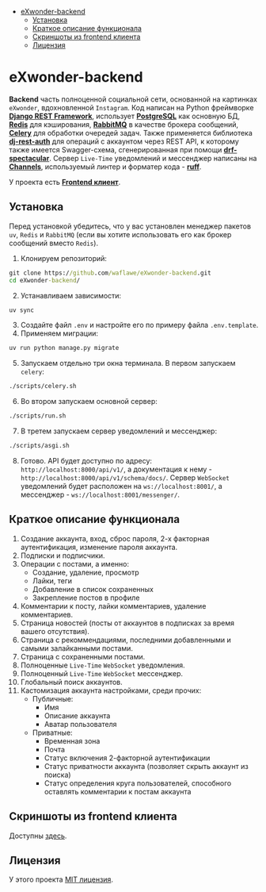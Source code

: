 - [eXwonder-backend](#exwonder-backend)
   * [Установка](#installation)
   * [Краткое описание функционала](#description)
   * [Скриншоты из frontend клиента](#screenshots)
   * [Лицензия](#license)

<!-- TOC --><a name="exwonder-backend"></a>
# eXwonder-backend
__Backend__ часть полноценной социальной сети, основанной на картинках `eXwonder`, вдохновленной `Instagram`. 
Код написан на Python фреймворке __[Django REST Framework](https://www.djangoproject.com/)__, использует __[PostgreSQL](https://www.postgresql.org/)__ как основную БД, 
__[Redis](https://github.com/redis/redis)__ для кэширования, __[RabbitMQ](https://github.com/rabbitmq/rabbitmq-server)__ в качестве брокера сообщений, __[Celery](https://docs.celeryq.dev/en/stable/getting-started/introduction.html)__ 
для обработки очередей задач. Также применяется библиотека __[dj-rest-auth](https://github.com/iMerica/dj-rest-auth)__ для операций с аккаунтом 
через REST API, к которому также имеется Swagger-схема, сгенерированная при помощи 
__[drf-spectacular](https://github.com/tfranzel/drf-spectacular/)__. Сервер `Live-Time` уведомлений и мессенджер написаны на __[Channels](https://github.com/django/channels)__, используемый линтер 
и форматер кода - __[ruff](https://github.com/astral-sh/ruff)__.

У проекта есть __[Frontend клиент](https://github.com/waflawe/eXwonder-frontend/)__.
<!-- TOC --><a name="installation"></a>
## Установка
Перед установкой убедитесь, что у вас установлен менеджер пакетов `uv`, `Redis` и `RabbitMQ` (если вы хотите использовать его как брокер сообщений вместо `Redis`).
1. Клонируем репозиторий:
```cmd
git clone https://github.com/waflawe/eXwonder-backend.git
cd eXwonder-backend/
```
2. Устанавливаем зависимости:
```cmd
uv sync
```
3. Создайте файл `.env` и настройте его по примеру файла `.env.template`.
4. Применяем миграции:
```cmd
uv run python manage.py migrate
```
5. Запускаем отдельно три окна терминала. В первом запускаем `celery`:
```cmd
./scripts/celery.sh
```
6. Во втором запускаем основной сервер:
```cmd
./scripts/run.sh
```
7. В третем запускаем сервер уведомлений и мессенджер:
```cmd
./scripts/asgi.sh
```
8. Готово. API будет доступно по адресу: `http://localhost:8000/api/v1/`, а документация к нему - 
`http://localhost:8000/api/v1/schema/docs/`. Сервер `WebSocket` уведомлений будет расположен на 
`ws://localhost:8001/`, а мессенджер - `ws://localhost:8001/messenger/`.
<!-- TOC --><a name="description"></a>
## Краткое описание функционала
1. Создание аккаунта, вход, сброс пароля, 2-х факторная аутентификация, изменение пароля аккаунта.
2. Подписки и подписчики.
3. Операции с постами, а именно:
	- Создание, удаление, просмотр
	- Лайки, теги
	- Добавление в список сохраненных
	- Закрепление постов в профиле
4. Комментарии к посту, лайки комментариев, удаление комментариев.
5. Страница новостей (посты от аккаунтов в подписках за время вашего отсутствия).
6. Страница с рекоммендациями, последними добавленными и самыми залайканными постами.
7. Страница с сохраненными постами.
8. Полноценные `Live-Time` `WebSocket` уведомления.
9. Полноценный `Live-Time` `WebSocket` мессенджер.
10. Глобальный поиск аккаунтов.
11. Кастомизация аккаунта настройками, среди прочих:
	* Публичные:
		* Имя
		* Описание аккаунта
		* Аватар пользователя
	* Приватные:
		* Временная зона
		* Почта
		* Статус включения 2-факторной аутентификации
		* Статус приватности аккаунта (позволяет скрыть аккаунт из поиска)
		* Статус определения круга пользователей, способного оставлять комментарии к постам аккаунта
<!-- TOC --><a name="screenshots"></a>
## Скриншоты из frontend клиента
Доступны [здесь](https://github.com/waflawe/eXwonder-frontend/blob/main/README.md).
<!-- TOC --><a name="license"></a>
## Лицензия
У этого проекта [MIT лицензия](https://github.com/waflawe/eXwonder-backend/blob/main/LICENSE).

